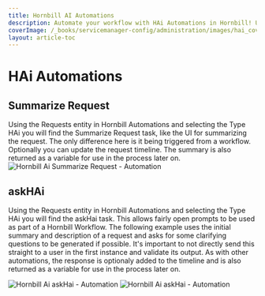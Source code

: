 ```yaml
---
title: Hornbill AI Automations
description: Automate your workflow with HAi Automations in Hornbill! Utilize the Summarize Request task to easily summarize requests triggered from workflows. Update the request timeline and access the summary as a variable for future processes. With the askHAi task, generate clarifying questions based on initial request details. Ensure validation before direct user communication and integrate responses into timelines. Enhance your automation capabilities with Hornbill Ai.
coverImage: /_books/servicemanager-config/administration/images/hai_cover.jpg
layout: article-toc
---
```

# HAi Automations
## Summarize Request
Using the Requests entity in Hornbill Automations and selecting the Type HAi you will find the Summarize Request task, like the UI for summarizing the request. The only difference here is it being triggered from a workflow. Optionally you can update the request timeline. The summary is also returned as a variable for use in the process later on.
<img src="/_books/servicemanager-config/administration/images/hai_automation_summaize.png" alt="Hornbill Ai Summarize Request - Automation" ></img>


## askHAi
Using the Requests entity in Hornbill Automations and selecting the Type HAi you will find the askHai task. This allows fairly open prompts to be used as part of a Hornbill Workflow. The following example uses the initial summary and description of a request and asks for some clarifying questions to be generated if possible. It's important to not directly send this straight to a user in the first instance and validate its output. As with other automations, the response is optionaly added to the timeline and is also returned as a variable for use in the process later on.

<img src="/_books/servicemanager-config/administration/images/hai_automation_ask.png" alt="Hornbill Ai askHai - Automation" ></img>
<img src="/_books/servicemanager-config/administration/images/hai_automation_ask_2.png" alt="Hornbill Ai askHai - Automation" ></img>
